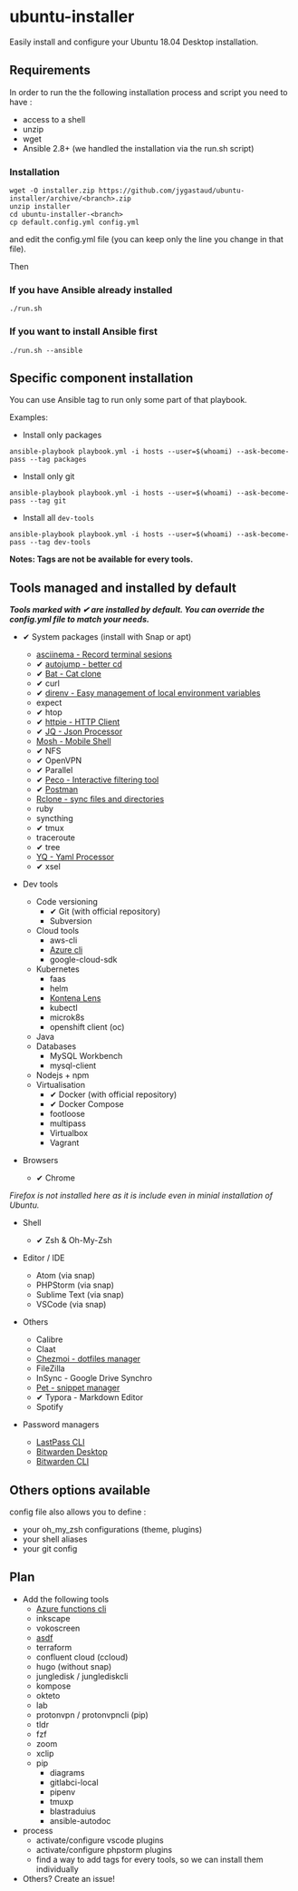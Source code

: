 # ubuntu-installer

Easily install and configure your Ubuntu 18.04 Desktop installation.

## Requirements

In order to run the the following installation process and script you need to have :

* access to a shell
* unzip
* wget
* Ansible 2.8+ (we handled the installation via the run.sh script)

### Installation

```
wget -O installer.zip https://github.com/jygastaud/ubuntu-installer/archive/<branch>.zip
unzip installer
cd ubuntu-installer-<branch>
cp default.config.yml config.yml
```

and edit the config.yml file (you can keep only the line you change in that file).

Then

### If you have Ansible already installed

```
./run.sh
```

### If you want to install Ansible first

```
./run.sh --ansible
```

## Specific component installation

You can use Ansible tag to run only some part of that playbook.

Examples:

* Install only packages

```
ansible-playbook playbook.yml -i hosts --user=$(whoami) --ask-become-pass --tag packages
```

* Install only git

```
ansible-playbook playbook.yml -i hosts --user=$(whoami) --ask-become-pass --tag git
```

* Install all `dev-tools`

```
ansible-playbook playbook.yml -i hosts --user=$(whoami) --ask-become-pass --tag dev-tools
```

**Notes: Tags are not be available for every tools.** 

## Tools managed and installed by default

***Tools marked with ✔ are installed by default. You can override the config.yml file to match your needs.***

* ✔ System packages (install with Snap or apt)
    * [asciinema - Record terminal sesions](https://asciinema.org/)
    * ✔ [autojump - better cd](https://github.com/wting/autojump)
    * ✔ [Bat - Cat clone](https://github.com/sharkdp/bat)
    * ✔ curl
    * ✔ [direnv - Easy management of local environment variables](https://direnv.net/)
    * expect
    * ✔ htop
    * ✔ [httpie - HTTP Client](https://github.com/jakubroztocil/httpie)
    * ✔ [JQ - Json Processor](https://github.com/stedolan/jq)
    * [Mosh - Mobile Shell](https://mosh.org/)
    * ✔ NFS
    * ✔ OpenVPN
    * ✔ Parallel
    * ✔ [Peco - Interactive filtering tool](https://github.com/peco/peco)
    * ✔ [Postman](https://www.getpostman.com/)
    * [Rclone - sync files and directories](https://rclone.org/)
    * ruby
    * syncthing
    * ✔ tmux
    * traceroute
    * ✔ tree
    * [YQ - Yaml Processor](https://github.com/mikefarah/yq)
    * ✔ xsel

* Dev tools
  * Code versioning
    * ✔ Git (with official repository)
    * Subversion
  * Cloud tools
    * aws-cli
    * [Azure cli](https://docs.microsoft.com/fr-fr/cli/azure/install-azure-cli-apt?view=azure-cli-latest)
    * google-cloud-sdk
  * Kubernetes
    * faas
    * helm
    * [Kontena Lens](https://k8slens.dev/)
    * kubectl
    * microk8s
    * openshift client (oc)
  * Java
  * Databases
    * MySQL Workbench
    * mysql-client
  * Nodejs + npm
  * Virtualisation
    * ✔ Docker (with official repository)
    * ✔ Docker Compose
    * footloose
    * multipass
    * Virtualbox
    * Vagrant

* Browsers
  * ✔ Chrome

*Firefox is not installed here as it is include even in minial installation of Ubuntu.*

* Shell
  * ✔ Zsh & Oh-My-Zsh

* Editor / IDE
  * Atom (via snap)
  * PHPStorm (via snap)
  * Sublime Text (via snap)
  * VSCode (via snap)

* Others
  * Calibre
  * Claat
  * [Chezmoi - dotfiles manager](https://github.com/twpayne/chezmoi)
  * FileZilla
  * InSync - Google Drive Synchro
  * [Pet - snippet manager](https://github.com/knqyf263/pet)
  * ✔ Typora - Markdown Editor
  * Spotify

* Password managers
  * [LastPass CLI](https://www.lastpass.com)
  * [Bitwarden Desktop](https://bitwarden.com/)
  * [Bitwarden CLI](https://bitwarden.com/help/article/cli/)

## Others options available

config file also allows you to define :

* your oh_my_zsh configurations (theme, plugins)
* your shell aliases
* your git config

## Plan

* Add the following tools
  * [Azure functions cli](https://docs.microsoft.com/fr-fr/azure/azure-functions/functions-run-local?tabs=linux%2Ccsharp%2Cbash#v2)
  * inkscape
  * vokoscreen
  * [asdf](https://asdf-vm.com/)
  * terraform
  * confluent cloud (ccloud)
  * hugo (without snap)
  * jungledisk / junglediskcli
  * kompose
  * okteto
  * lab
  * protonvpn / protonvpncli (pip)
  * tldr
  * fzf
  * zoom
  * xclip
  * pip
    * diagrams
    * gitlabci-local
    * pipenv
    * tmuxp
    * blastraduius
    * ansible-autodoc
* process
  * activate/configure vscode plugins
  * activate/configure phpstorm plugins
  * find a way to add tags for every tools, so we can install them individually
* Others? Create an issue!
